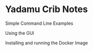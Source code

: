# Yadamu Crib Notes

Simple Command Line Examples

Using the GUI

Installing and running the Docker Image

